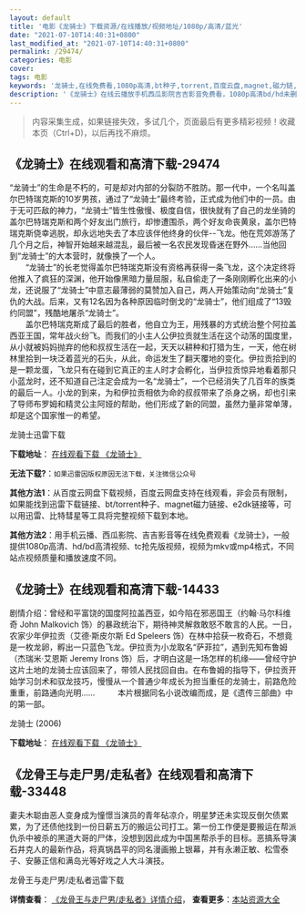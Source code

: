 ```yaml
---
layout: default
title: '电影《龙骑士》下载资源/在线播放/视频地址/1080p/高清/蓝光'
date: "2021-07-10T14:40:31+0800"
last_modified_at: "2021-07-10T14:40:31+0800"
permalink: /29474/
categories: 电影
cover:
tags: 电影
keywords: '龙骑士,在线免费看,1080p高清,bt种子,torrent,百度云盘,magnet,磁力链,迅雷下载资源'
description: '《龙骑士》在线云播放手机西瓜影院吉吉影音免费看，1080p高清bd/hd未删减完整版和tc抢先枪版，mkv/mp4格式，附带bt/torrent种子、magnet/磁力链、百度云盘、网盘资源迅雷下载链接'
---
```


>内容采集生成，如果链接失效，多试几个，页面最后有更多精彩视频！收藏本页（Ctrl+D)，以后再找不麻烦。


## 《龙骑士》在线观看和高清下载-29474

“龙骑士&rdquo;的生命是不朽的，可是却对内部的分裂防不胜防。那一代中，一个名叫盖尔巴特瑞克斯的10岁男孩，通过了&ldquo;龙骑士&rdquo;最终考验，正式成为他们中的一员。由于无可匹敌的神力，&ldquo;龙骑士&rdquo;皆生性傲慢、极度自信，很快就有了自己的龙坐骑的盖尔巴特瑞克斯和两个好友出门旅行，却惨遭围杀，两个好友命丧黄泉，盖尔巴特瑞克斯侥幸逃脱，却永远地失去了本应该伴他终身的伙伴--飞龙。他在荒郊游荡了几个月之后，神智开始越来越混乱，最后被一名农民发现昏迷在野外……当他回到“龙骑士&rdquo;的大本营时，就像换了一个人。<br />　　“龙骑士&rdquo;的长老觉得盖尔巴特瑞克斯没有资格再获得一条飞龙，这个决定终将他推入了疯狂的深渊，他开始像黑暗力量屈服，私自偷走了一条刚刚孵化出来的小龙，还说服了&ldquo;龙骑士&rdquo;中意志最薄弱的莫赞加入自己，两人开始策动向“龙骑士&rdquo;复仇的大战。后来，又有12名因为各种原因临时倒戈的&ldquo;龙骑士&rdquo;，他们组成了“13毁约同盟”，残酷地屠杀“龙骑士&rdquo;。<br />　　盖尔巴特瑞克斯成了最后的胜者，他自立为王，用残暴的方式统治整个阿拉盖西亚王国，常年战火纷飞。而我们的小主人公伊拉贡就生活在这个动荡的国度里，从小就被妈妈抛弃的他和叔叔生活在一起，天天以耕种和打猎为生，一天，他在树林里拾到一块泛着蓝光的石头，从此，命运发生了翻天覆地的变化。伊拉贡拾到的是一颗龙蛋，飞龙只有在碰到它真正的主人时才会孵化，当伊拉贡惊异地看着那只小蓝龙时，还不知道自己注定会成为一名&ldquo;龙骑士&rdquo;，一个已经消失了几百年的族类的最后一人。小龙的到来，为和伊拉贡相依为命的叔叔带来了杀身之祸，却也引来了导师布罗姆和精灵公主阿娅的帮助，他们形成了新的同盟，虽然力量非常单薄，却是这个国家惟一的希望。</span>


龙骑士迅雷下载

**下载地址**： [在线观看下载 《龙骑士》](https://www.993dy.com//vod-detail-id-19180.html) 


**无法下载?**：`如果迅雷因版权原因无法下载，关注微信公众号 `

**其他方法1**：从百度云网盘下载视频，百度云网盘支持在线观看，非会员有限制，如果能找到迅雷下载链接、bt/torrent种子、magnet磁力链接、e2dk链接等，可以用迅雷、比特彗星等工具将完整视频下载到本地。

**其他方法2**：用手机云播、西瓜影院、吉吉影音等在线免费观看《龙骑士》，一般提供1080p高清、hd/bd高清视频、tc抢先版视频，视频为mkv或mp4格式，不同站点视频质量和播放速度不同。


## 《龙骑士》在线观看和高清下载-14433

剧情介绍：曾经和平富饶的国度阿拉盖西亚，如今陷在邪恶国王（约翰·马尔科维奇 John Malkovich 饰）的暴政统治下，期待神灵解救敢怒不敢言的人民。一日，农家少年伊拉贡（艾德·斯皮尔斯 Ed Speleers 饰）在林中拾获一枚奇石，不想竟是一枚龙卵，孵出一只蓝色飞龙。伊拉贡为小龙取名“萨菲拉”，遇到先知布鲁姆（杰瑞米·艾恩斯 Jeremy Irons 饰）后，才明白这是一场怎样的机缘——曾经守护这片土地的龙骑士应该回来了，带领人民找回自由。在布鲁姆的指导下，伊拉贡开始学习剑术和驭龙技巧，慢慢从一个普通少年成长为担当重任的龙骑士，前路危险重重，前路通向光明……   　　本片根据同名小说改编而成，是《遗传三部曲》中的第一部。


龙骑士 (2006)

**下载地址**： [在线观看下载 《龙骑士》](https://www.btbtdy.me/btdy/dy5237.html) 


## 《龙骨王与走尸男/走私者》在线观看和高清下载-33448

妻夫木聪由恶人变身成为憧憬当演员的青年砧凉介，明星梦还未实现反倒欠债累累，为了还债他找到一份日薪五万的搬运公司打工。第一份工作便是要搬运在帮派仇杀中被杀的黑道大哥的尸体，没想到因此成为中国黑帮杀手的目标。恶搞系导演石井克人的最新作品，将真锅昌平的同名漫画搬上银幕，并有永濑正敏、松雪泰子、安藤正信和满岛光等好戏之人大斗演技。


龙骨王与走尸男/走私者迅雷下载

**详情查看**： [《龙骨王与走尸男/走私者》详情介绍](/movie/33448/)， **查看更多**：[本站资源大全](/movie/t/all/)

